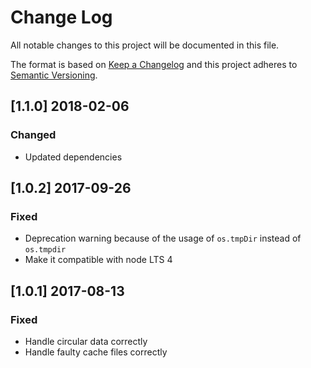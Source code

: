 # Change Log
All notable changes to this project will be documented in this file.

The format is based on [Keep a Changelog](http://keepachangelog.com/) and this project adheres to [Semantic Versioning](http://semver.org/).

## [1.1.0] 2018-02-06

### Changed

- Updated dependencies

## [1.0.2] 2017-09-26

### Fixed
- Deprecation warning because of the usage of `os.tmpDir` instead of `os.tmpdir`
- Make it compatible with node LTS 4

## [1.0.1] 2017-08-13

### Fixed
- Handle circular data correctly
- Handle faulty cache files correctly
